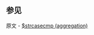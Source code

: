

## 参见

原文 - [$strcasecmp (aggregation)]( https://docs.mongodb.com/manual/reference/operator/aggregation/strcasecmp/ )

